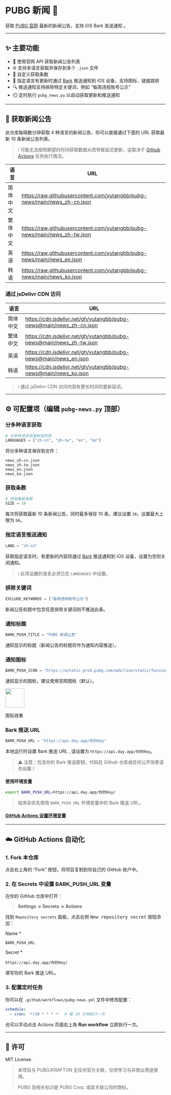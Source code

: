 # PUBG 新闻 📢

获取 [PUBG 官网](https://pubg.com/news) 最新的新闻公告，支持 iOS Bark 发送通知 。


---

## ✨ 主要功能

- 🔗 使用官网 API 获取新闻公告列表
- 🌐 支持多语言获取并保存到多个 `.json` 文件
- 🔢 自定义获取条数
- 📲 指定语言有更新时通过 [Bark](https://github.com/Finb/Bark) 推送通知到 iOS 设备，支持图标、链接跳转
- 🔍 推送通知支持排除特定关键词，例如 “每周违规账号公示”
- ⏲️ 定时执行 `pubg_news.py` 以自动获取更新和推送通知


---

## 📢 获取新闻公告

此仓库每隔数分钟获取 4 种语言的新闻公告，你可以直接通过下面的 URL 获取最新 10 条新闻公告列表。

> ℹ️ 可能无法按照期望的时间获取数据从而导致延迟更新，这取决于 [Github Actions](https://github.com/yutangbb/pubg-news/actions) 任务执行情况。


| 语言   | URL                                                                       |
| ---- | ------------------------------------------------------------------------- |
| 简体中文 | https://raw.githubusercontent.com/yutangbb/pubg-news/main/news_zh-cn.json |
| 繁体中文 | https://raw.githubusercontent.com/yutangbb/pubg-news/main/news_zh-tw.json |
| 英语   | https://raw.githubusercontent.com/yutangbb/pubg-news/main/news_en.json    |
| 韩语   | https://raw.githubusercontent.com/yutangbb/pubg-news/main/news_ko.json    |

### 通过 jsDelivr CDN 访问
| 语言   | URL                                                                 |
| ---- | ------------------------------------------------------------------- |
| 简体中文 | https://cdn.jsdelivr.net/gh/yutangbb/pubg-news@main/news_zh-cn.json |
| 繁体中文 | https://cdn.jsdelivr.net/gh/yutangbb/pubg-news@main/news_zh-tw.json |
| 英语   | https://cdn.jsdelivr.net/gh/yutangbb/pubg-news@main/news_en.json    |
| 韩语   | https://cdn.jsdelivr.net/gh/yutangbb/pubg-news@main/news_ko.json    |

> ℹ️ 通过 jsDelivr CDN 访问内容有更长时间的更新延迟。


---

## ⚙️ 可配置项（编辑 `pubg-news.py` 顶部）

### 分多种语言获取

```python
# 分多种语言获取新闻列表
LANGUAGES = ["zh-cn", "zh-tw", "en", "ko"]
```
将分多种语言保存到文件：
```
news_zh-cn.json
news_zh-tw.json
news_en.json
news_ko.json
```

### 获取条数
```python
# 获取最新条数
SIZE = 10
```
每次将获取最新 10 条新闻公告，同时最多保存 10 条，建议设置 `10`，设置最大上限为 `50`。

### 指定语言推送通知
```python
LANG = "zh-cn"
```
获取指定语言时，有更新的内容将通过 [Bark](https://github.com/Finb/Bark) 推送通知到 iOS 设备，设置为空则关闭通知。
> ℹ️ 此项设置的语言必须已在 `LANGUAGES` 中设置。

### 排除关键词
```python
EXCLUDE_KEYWORDS = ["每周违规账号公示"]
```
新闻公告标题中包含任意排除关键词则不推送此条。

### 通知标题
```python
BARK_PUSH_TITLE = "PUBG 新闻公告"  
```
通知显示的标题（新闻公告的标题将作为通知内容推送）。

### 通知图标
```python
BARK_PUSH_ICON = "https://wstatic-prod.pubg.com/web/live/static/favicons/apple-icon-180x180.png"  
```
通知显示的图标，建议使用官网图标（默认）。

<img src="https://wstatic-prod.pubg.com/web/live/static/favicons/apple-icon-180x180.png" width="60" />

图标效果

### Bark 推送 URL
```python
BARK_PUSH_URL = "https://api.day.app/你的Key"
```
本地运行时设置 Bark 推送 URL , 请设置为 `https://api.day.app/你的Key`。

> ⚠️ 注意：包含你的 Bark 推送密钥，代码在 Github 仓库或任何公开场景请勿设置！

#### 使用环境变量
```bash
export BARK_PUSH_URL=https://api.day.app/你的Key/
```
> 程序会优先使用 `BARK_PUSH_URL` 环境变量中的 Bark 推送 URL。

#### [GitHub Actions 设置环境变量](#2-在-secrets-中设置-bark_push_url-变量)

---

## ☁️ GitHub Actions 自动化

### 1. Fork 本仓库
点击右上角的 “Fork” 按钮，将项目复制到你自己的 GitHub 账户中。

### 2. 在 Secrets 中设置 BARK_PUSH_URL 变量

在你的 GitHub 仓库中打开：

> **Settings → Secrets → Actions**

找到 `Repository secrets` 面板，点击右侧 <kbd>New repository secret</kbd> 按钮添加：

Name *
```
BARK_PUSH_URL
```
Secret *
```
https://api.day.app/你的Key/
```
填写你的 Bark 推送 URL。

### 3. 配置定时任务

你可以在 `.github/workflows/pubg-news.yml` 文件中修改配置：

```yaml
schedule:
  - cron: '*/10 * * * *'  # 每 10 分钟执行一次
```

也可以手动点击 Actions 页面右上角 **Run workflow** 立即执行一次。

---

## 📝 许可

MIT License.  

> 本项目与 PUBG/KRAFTON 无任何官方关联，仅供学习与非商业用途使用。
> 
> PUBG 及相关标识是 PUBG Corp. 或其关联公司的商标。